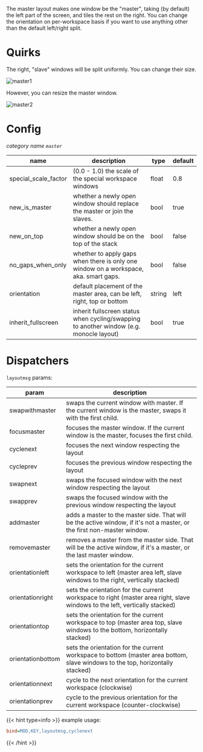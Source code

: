 The master layout makes one window be the "master", taking (by default) the left part of the
screen, and tiles the rest on the right. You can change the orientation on per-workspace basis
if you want to use anything other than the default left/right split.

# Quirks

The right, "slave" windows will be split uniformly. You can change
their size.

![master1](https://user-images.githubusercontent.com/43317083/179357849-321f042c-f536-44b3-9e6f-371df5321836.gif)

However, you can resize the master window.

![master2](https://user-images.githubusercontent.com/43317083/179357863-928b0b5a-ff10-4edc-aa76-3ff88c59c980.gif)

# Config

_category name `master`_

| name | description | type | default |
|---|---|---|---|
| special_scale_factor | (0.0 - 1.0) the scale of the special workspace windows | float | 0.8 |
| new_is_master | whether a newly open window should replace the master or join the slaves. | bool | true |
| new_on_top | whether a newly open window should be on the top of the stack | bool | false |
| no_gaps_when_only | whether to apply gaps when there is only one window on a workspace, aka. smart gaps. | bool | false |
| orientation | default placement of the master area, can be left, right, top or bottom | string | left |
| inherit_fullscreen | inherit fullscreen status when cycling/swapping to another window (e.g. monocle layout) | bool | true |

# Dispatchers

`layoutmsg` params:

| param | description |
| --- | --- |
| swapwithmaster | swaps the current window with master. If the current window is the master, swaps it with the first child. |
| focusmaster | focuses the master window. If the current window is the master, focuses the first child. |
| cyclenext | focuses the next window respecting the layout |
| cycleprev | focuses the previous window respecting the layout |
| swapnext | swaps the focused window with the next window respecting the layout |
| swapprev | swaps the focused window with the previous window respecting the layout |
| addmaster | adds a master to the master side. That will be the active window, if it's not a master, or the first non-master window. |
| removemaster | removes a master from the master side. That will be the active window, if it's a master, or the last master window. |
| orientationleft | sets the orientation for the current workspace to left (master area left, slave windows to the right, vertically stacked) |
| orientationright | sets the orientation for the current workspace to right (master area right, slave windows to the left, vertically stacked) |
| orientationtop | sets the orientation for the current workspace to top (master area top, slave windows to the bottom, horizontally stacked) |
| orientationbottom | sets the orientation for the current workspace to bottom (master area bottom, slave windows to the top, horizontally stacked) |
| orientationnext | cycle to the next orientation for the current workspace (clockwise) |
| orientationprev | cycle to the previous orientation for the current workspace (counter-clockwise) |

{{< hint type=info >}}
example usage:

```ini
bind=MOD,KEY,layoutmsg,cyclenext
```

{{< /hint >}}
